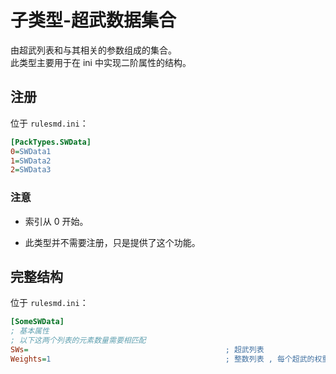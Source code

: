 # 子类型-超武数据集合

由超武列表和与其相关的参数组成的集合。  
此类型主要用于在 ini 中实现二阶属性的结构。



## 注册

位于 `rulesmd.ini`：

```ini
[PackTypes.SWData]
0=SWData1
1=SWData2
2=SWData3
```

### 注意

* 索引从 0 开始。

* 此类型并不需要注册，只是提供了这个功能。



## 完整结构

位于 `rulesmd.ini`：

```ini
[SomeSWData]
; 基本属性
; 以下这两个列表的元素数量需要相匹配
SWs=                                            ; 超武列表
Weights=1                                       ; 整数列表 , 每个超武的权重 , 此属性并不总是发挥效果 , 小于 1 视为 1 处理 , 默认值是 1
```